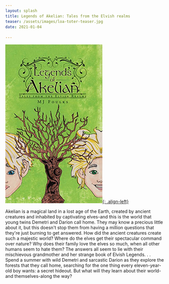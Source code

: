 ```yaml
---
layout: splash
title: Legends of Akelian: Tales from the Elvish realms
teaser: /assets/images/loa-toter-teaser.jpg
date: 2021-01-04

---
```

[![image-left](/assets/images/loa-toter.jpg){: .align-left}](https://www.amazon.com/Legends-Akelian-Tales-Elvish-Realms/dp/149176001X)

Akelian is a magical land in a lost age of the Earth, created by ancient creatures and inhabited by captivating elves-and this is the world that young twins Demetri and Darion call home. They may know a precious little about it, but this doesn't stop them from having a million questions that they're just burning to get answered. How did the ancient creatures create such a majestic world? Where do the elves get their spectacular command over nature? Why does their family love the elves so much, when all other humans seem to hate them? The answers all seem to lie with their mischievous grandmother and her strange book of Elvish Legends. . . Spend a summer with wild Demetri and sarcastic Darion as they explore the forests that they call home, searching for the one thing every eleven-year-old boy wants: a secret hideout. But what will they learn about their world-and themselves-along the way?
